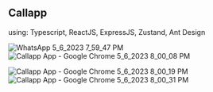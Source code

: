 ## Callapp

using: Typescript, ReactJS, ExpressJS, Zustand, Ant Design

![WhatsApp 5_6_2023 7_59_47 PM](https://user-images.githubusercontent.com/96905686/236634729-753e2fef-9314-4b55-8d95-0cf43ea7d925.png)
![Callapp App - Google Chrome 5_6_2023 8_00_08 PM](https://user-images.githubusercontent.com/96905686/236634745-22f6c50d-11ab-47fa-82a4-a27d54dfbb9d.png)

![Callapp App - Google Chrome 5_6_2023 8_00_19 PM](https://user-images.githubusercontent.com/96905686/236634752-975b606e-10d8-478f-942e-edcf27f49e0d.png)
![Callapp App - Google Chrome 5_6_2023 8_00_31 PM](https://user-images.githubusercontent.com/96905686/236634757-52634411-8316-4c9d-be43-1d640425134f.png)

